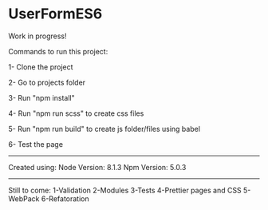 # UserFormES6

Work in progress!

Commands to run this project:

1- Clone the project

2- Go to projects folder

3- Run "npm install"

4- Run "npm run scss" to create css files

5- Run "npm run build" to create js folder/files using babel

6- Test the page

------------------------------------------

Created using:
Node Version: 8.1.3
Npm Version: 5.0.3

------------------------------------------

Still to come:
1-Validation
2-Modules
3-Tests
4-Prettier pages and CSS
5-WebPack
6-Refatoration
